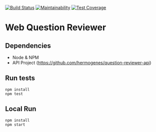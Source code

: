 [![Build Status](https://travis-ci.org/hermogenes/question-reviewer-web.svg?branch=develop)](https://travis-ci.org/hermogenes/question-reviewer-web) [![Maintainability](https://api.codeclimate.com/v1/badges/5ee54fb74aeaa2961172/maintainability)](https://codeclimate.com/github/hermogenes/question-reviewer-web/maintainability) [![Test Coverage](https://api.codeclimate.com/v1/badges/5ee54fb74aeaa2961172/test_coverage)](https://codeclimate.com/github/hermogenes/question-reviewer-web/test_coverage)

# Web Question Reviewer

## Dependencies
 * Node & NPM
 * API Project (https://github.com/hermogenes/question-reviewer-api)

## Run tests
    npm install
    npm test
    
## Local Run
    npm install
    npm start
